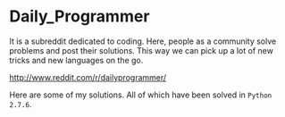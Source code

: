 # Daily_Programmer
It is a subreddit dedicated to coding. Here, people as a community solve problems and post their solutions. This way we can pick up a lot of new tricks and new languages on the go.

http://www.reddit.com/r/dailyprogrammer/

Here are some of my solutions. All of which have been solved in ```Python 2.7.6```.
